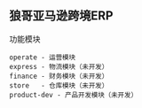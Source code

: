 狼哥亚马逊跨境ERP
---
功能模块

    operate - 运营模块
    express - 物流模块（未开发）
    finance - 财务模块（未开发）
    store   - 仓库模块（未开发）
    product-dev - 产品开发模块（未开发）


